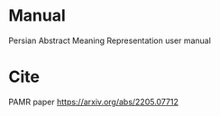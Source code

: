 # Manual
Persian Abstract Meaning Representation user manual

# Cite
PAMR paper
https://arxiv.org/abs/2205.07712
